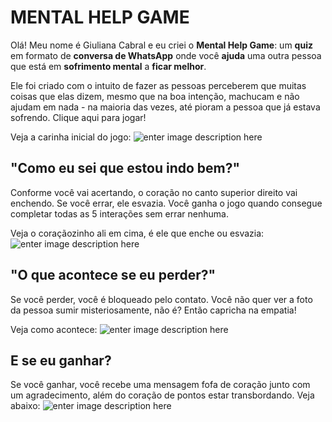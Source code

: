 # MENTAL HELP GAME
Olá! Meu nome é Giuliana Cabral e eu criei o **Mental Help Game**: um **quiz** em formato de **conversa de WhatsApp** onde você **ajuda** uma outra pessoa que está em **sofrimento mental** a **ficar melhor**.

Ele foi criado com o intuito de fazer as pessoas perceberem que muitas coisas que elas dizem, mesmo que na boa intenção, machucam e não ajudam em nada - na maioria das vezes, até pioram a pessoa que já estava sofrendo. Clique aqui para jogar!

Veja a carinha inicial do jogo:
![enter image description here](https://images2.imgbox.com/49/95/w1qCt6Ah_o.png)


## "Como eu sei que estou indo bem?"

Conforme você vai acertando, o coração no canto superior direito vai enchendo. Se você errar, ele esvazia. Você ganha o jogo quando consegue completar todas as 5 interações sem errar nenhuma.

Veja o coraçãozinho ali em cima, é ele que enche ou esvazia:
![enter image description here](https://images2.imgbox.com/5a/c1/Vpivezr9_o.png)


## "O que acontece se eu perder?"

Se você perder, você é bloqueado pelo contato. Você não quer ver a foto da pessoa sumir misteriosamente, não é? Então capricha na empatia!

Veja como acontece:
![enter image description here](https://images2.imgbox.com/15/03/O0qQwyUv_o.png)


## E se eu ganhar?
Se você ganhar, você recebe uma mensagem fofa de coração junto com um agradecimento, além do coração de pontos estar transbordando. Veja abaixo:
![enter image description here](https://images2.imgbox.com/b8/95/wsjVcUIn_o.png)
